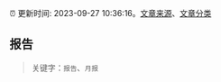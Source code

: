 :alarm_clock: 更新时间: 2023-09-27 10:36:16。[文章来源](/README.md)、[文章分类](/TAGS.md)

## 报告


> 关键字：`报告`、`月报`



